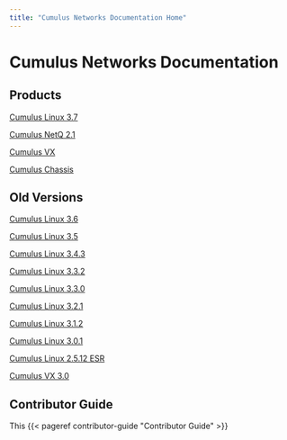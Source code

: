 ```yaml
---
title: "Cumulus Networks Documentation Home"
---
```

# Cumulus Networks Documentation


## Products

[Cumulus Linux 3.7](/cumulus-linux/)

[Cumulus NetQ 2.1](/cumulus-netq/)

[Cumulus VX](/cumulus-vx/)

[Cumulus Chassis](/Chassis/Chassis_User_Guide.html)


## Old Versions

[Cumulus Linux 3.6](/version/cumulus-linux-36/)

[Cumulus Linux 3.5](/version/cumulus-linux-35/)

[Cumulus Linux 3.4.3](/version/cumulus-linux-343/)

[Cumulus Linux 3.3.2](/version/cumulus-linux-332/)

[Cumulus Linux 3.3.0](/version/cumulus-linux-330/)

[Cumulus Linux 3.2.1](/version/cumulus-linux-321/)

[Cumulus Linux 3.1.2](/version/cumulus-linux-312/)

[Cumulus Linux 3.0.1](/version/cumulus-linux-301/)

[Cumulus Linux 2.5.12 ESR](/version/cumulus-linux-2512-esr/)

[Cumulus VX 3.0](/version/cumulus-vx-30)




## Contributor Guide
This 
{{< pageref contributor-guide "Contributor Guide" >}}
<!--stackedit_data:
eyJoaXN0b3J5IjpbLTQzMTQxMTQ4Ml19
-->